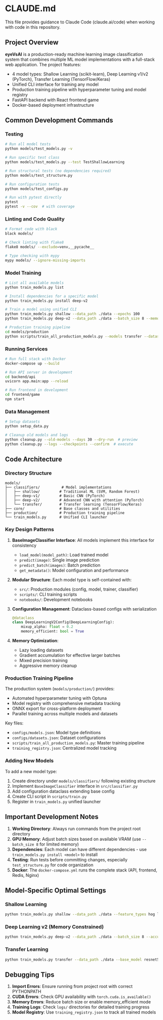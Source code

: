 # CLAUDE.md

This file provides guidance to Claude Code (claude.ai/code) when working with code in this repository.

## Project Overview

**eyeVsAI** is a production-ready machine learning image classification system that combines multiple ML model implementations with a full-stack web application. The project features:

- 4 model types: Shallow Learning (scikit-learn), Deep Learning v1/v2 (PyTorch), Transfer Learning (TensorFlow/Keras)
- Unified CLI interface for training any model
- Production training pipeline with hyperparameter tuning and model registry
- FastAPI backend with React frontend game
- Docker-based deployment infrastructure

## Common Development Commands

### Testing
```bash
# Run all model tests
python models/test_models.py -v

# Run specific test class
python models/test_models.py --test TestShallowLearning

# Run structural tests (no dependencies required)
python models/test_structure.py

# Run configuration tests
python models/test_configs.py

# Run with pytest directly
pytest
pytest -v --cov  # with coverage
```

### Linting and Code Quality
```bash
# Format code with black
black models/

# Check linting with flake8
flake8 models/ --exclude=venv,__pycache__

# Type checking with mypy
mypy models/ --ignore-missing-imports
```

### Model Training
```bash
# List all available models
python train_models.py list

# Install dependencies for a specific model
python train_models.py install deep-v2

# Train a model using unified CLI
python train_models.py shallow --data_path ./data --epochs 100
python train_models.py deep-v2 --data_path ./data --batch_size 8 --memory_efficient

# Production training pipeline
cd models/production
python scripts/train_all_production_models.py --models transfer --datasets combined --run_tuning
```

### Running Services
```bash
# Run full stack with Docker
docker-compose up --build

# Run API server in development
cd backend/api
uvicorn app.main:app --reload

# Run frontend in development
cd frontend/game
npm start
```

### Data Management
```bash
# Setup datasets
python setup_data.py

# Cleanup old models and logs
python cleanup.py --old-models --days 30 --dry-run  # preview
python cleanup.py --logs --checkpoints --confirm  # execute
```

## Code Architecture

### Directory Structure
```
models/
├── classifiers/          # Model implementations
│   ├── shallow/         # Traditional ML (SVM, Random Forest)
│   ├── deep-v1/         # Basic CNN (PyTorch)
│   ├── deep-v2/         # Advanced CNN with attention (PyTorch)
│   └── transfer/        # Transfer learning (TensorFlow/Keras)
├── core/                # Base classes and utilities
├── production/          # Production training pipeline
└── train_models.py      # Unified CLI launcher
```

### Key Design Patterns

1. **BaseImageClassifier Interface**: All models implement this interface for consistency
   - `load_model(model_path)`: Load trained model
   - `predict(image)`: Single image prediction
   - `predict_batch(images)`: Batch prediction
   - `get_metadata()`: Model configuration and performance

2. **Modular Structure**: Each model type is self-contained with:
   - `src/`: Production modules (config, model, trainer, classifier)
   - `scripts/`: CLI training scripts
   - `notebooks/`: Development notebooks

3. **Configuration Management**: Dataclass-based configs with serialization
   ```python
   @dataclass
   class DeepLearningV2Config(DeepLearningConfig):
       mixup_alpha: float = 0.2
       memory_efficient: bool = True
   ```

4. **Memory Optimization**: 
   - Lazy loading datasets
   - Gradient accumulation for effective larger batches
   - Mixed precision training
   - Aggressive memory cleanup

### Production Training Pipeline

The production system (`models/production/`) provides:
- Automated hyperparameter tuning with Optuna
- Model registry with comprehensive metadata tracking
- ONNX export for cross-platform deployment
- Parallel training across multiple models and datasets

Key files:
- `configs/models.json`: Model type definitions
- `configs/datasets.json`: Dataset configurations
- `scripts/train_all_production_models.py`: Master training pipeline
- `training_registry.json`: Centralized model tracking

### Adding New Models

To add a new model type:
1. Create directory under `models/classifiers/` following existing structure
2. Implement `BaseImageClassifier` interface in `src/classifier.py`
3. Add configuration dataclass extending base config
4. Create CLI script in `scripts/train.py`
5. Register in `train_models.py` unified launcher

## Important Development Notes

1. **Working Directory**: Always run commands from the project root directory
2. **GPU Memory**: Adjust batch sizes based on available VRAM (use `--batch_size 8` for limited memory)
3. **Dependencies**: Each model can have different dependencies - use `train_models.py install <model>` to install
4. **Testing**: Run tests before committing changes, especially `test_structure.py` for code organization
5. **Docker**: The `docker-compose.yml` runs the complete stack (API, frontend, Redis, Nginx)

## Model-Specific Optimal Settings

### Shallow Learning
```bash
python train_models.py shallow --data_path ./data --feature_types hog lbp color_histogram
```

### Deep Learning v2 (Memory Constrained)
```bash
python train_models.py deep-v2 --data_path ./data --batch_size 8 --accumulation_steps 4 --memory_efficient
```

### Transfer Learning
```bash
python train_models.py transfer --data_path ./data --base_model resnet50 --mixed_precision --fine_tune_layers 10
```

## Debugging Tips

1. **Import Errors**: Ensure running from project root with correct PYTHONPATH
2. **CUDA Errors**: Check GPU availability with `torch.cuda.is_available()`
3. **Memory Errors**: Reduce batch size or enable memory_efficient mode
4. **Training Logs**: Check `logs/` directories for detailed training progress
5. **Model Registry**: Use `training_registry.json` to track all trained models